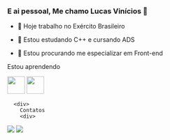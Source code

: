 ### E ai pessoal, Me chamo Lucas Vinícios 👋


- 🔭 Hoje trabalho no Exército Brasileiro 
- 🌱 Estou estudando C++ e cursando ADS 
- 🤔 Estou procurando me especializar em Front-end

  <div>
    
Estou aprendendo
    <div>
<img src="https://cdn.jsdelivr.net/gh/devicons/devicon/icons/c/c-original.svg"  width="40" height="40" /> <img src="https://cdn.jsdelivr.net/gh/devicons/devicon/icons/csharp/csharp-original.svg" width="40" height="40"/>

      <div>
        Contatos
        <div> 
  <a href="https://instagram.com/vinicios_skt" target="_blank"><img src="https://img.shields.io/badge/-Instagram-%23E4405F?style=for-the-badge&logo=instagram&logoColor=white" target="_blank"></a>
 	<a href="https://https://www.twitch.tv/ratofumante024" target="_blank"><img src="https://img.shields.io/badge/Twitch-9146FF?style=for-the-badge&logo=twitch&logoColor=white" target="_blank"></a>
  
